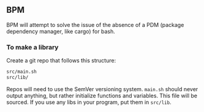 ## BPM
BPM will attempt to solve the issue of the absence of a PDM (package dependency manager, like cargo) for bash.

### To make a library
Create a git repo that follows this structure:
```bash
src/main.sh
src/lib/
```
Repos will need to use the SemVer versioning system. `main.sh` should never output anything, but rather initialize functions and variables. This file will be sourced. If you use any libs in your program, put them in `src/lib`.
